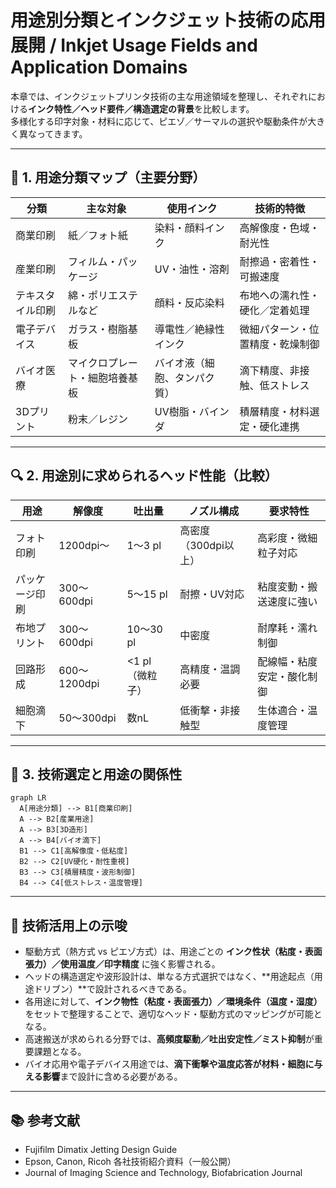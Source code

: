 # 用途別分類とインクジェット技術の応用展開 / Inkjet Usage Fields and Application Domains

本章では、インクジェットプリンタ技術の主な用途領域を整理し、それぞれにおける**インク特性／ヘッド要件／構造選定の背景**を比較します。  
多様化する印字対象・材料に応じて、ピエゾ／サーマルの選択や駆動条件が大きく異なってきます。

---

## 📘 1. 用途分類マップ（主要分野）

| 分類            | 主な対象               | 使用インク           | 技術的特徴                        |
|------------------|------------------------|----------------------|-----------------------------------|
| 商業印刷          | 紙／フォト紙            | 染料・顔料インク     | 高解像度・色域・耐光性             |
| 産業印刷          | フィルム・パッケージ    | UV・油性・溶剤       | 耐擦過・密着性・可搬速度           |
| テキスタイル印刷  | 綿・ポリエステルなど    | 顔料・反応染料       | 布地への濡れ性・硬化／定着処理     |
| 電子デバイス      | ガラス・樹脂基板        | 導電性／絶縁性インク | 微細パターン・位置精度・乾燥制御   |
| バイオ医療        | マイクロプレート・細胞培養基板 | バイオ液（細胞、タンパク質） | 滴下精度、非接触、低ストレス     |
| 3Dプリント        | 粉末／レジン            | UV樹脂・バインダ     | 積層精度・材料選定・硬化連携       |

---

## 🔍 2. 用途別に求められるヘッド性能（比較）

| 用途             | 解像度      | 吐出量        | ノズル構成       | 要求特性                  |
|------------------|-------------|---------------|------------------|---------------------------|
| フォト印刷        | 1200dpi〜   | 1〜3 pl        | 高密度（300dpi以上） | 高彩度・微細粒子対応        |
| パッケージ印刷    | 300〜600dpi | 5〜15 pl       | 耐擦・UV対応     | 粘度変動・搬送速度に強い    |
| 布地プリント      | 300〜600dpi | 10〜30 pl      | 中密度           | 耐摩耗・濡れ制御            |
| 回路形成          | 600〜1200dpi| <1 pl（微粒子）| 高精度・温調必要 | 配線幅・粘度安定・酸化制御  |
| 細胞滴下          | 50〜300dpi  | 数nL           | 低衝撃・非接触型 | 生体適合・温度管理           |

---

## 🧠 3. 技術選定と用途の関係性

```mermaid
graph LR
  A[用途分類] --> B1[商業印刷]
  A --> B2[産業用途]
  A --> B3[3D造形]
  A --> B4[バイオ滴下]
  B1 --> C1[高解像度・低粘度]
  B2 --> C2[UV硬化・耐性重視]
  B3 --> C3[積層精度・波形制御]
  B4 --> C4[低ストレス・温度管理]
```

---

## 🎯 技術活用上の示唆

- 駆動方式（熱方式 vs ピエゾ方式）は、用途ごとの **インク性状（粘度・表面張力）／使用温度／印字精度** に強く影響される。
- ヘッドの構造選定や波形設計は、単なる方式選択ではなく、**用途起点（用途ドリブン）**で設計されるべきである。
- 各用途に対して、**インク物性（粘度・表面張力）／環境条件（温度・湿度）** をセットで整理することで、適切なヘッド・駆動方式のマッピングが可能となる。
- 高速搬送が求められる分野では、**高頻度駆動／吐出安定性／ミスト抑制**が重要課題となる。
- バイオ応用や電子デバイス用途では、**滴下衝撃や温度応答が材料・細胞に与える影響**まで設計に含める必要がある。

---

## 📚 参考文献

- Fujifilm Dimatix Jetting Design Guide  
- Epson, Canon, Ricoh 各社技術紹介資料（一般公開）  
- Journal of Imaging Science and Technology, Biofabrication Journal  

